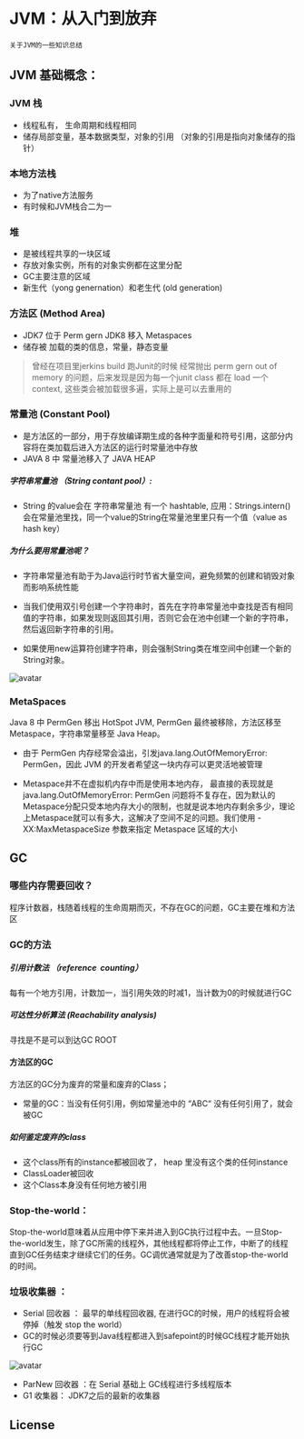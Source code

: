 # JVM：从入门到放弃
```
关于JVM的一些知识总结
```

## JVM 基础概念： 

### JVM 栈
 - 线程私有， 生命周期和线程相同
 - 储存局部变量，基本数据类型，对象的引用 （对象的引用是指向对象储存的指针）
### 本地方法栈
 - 为了native方法服务
 - 有时候和JVM栈合二为一
### 堆
 - 是被线程共享的一块区域
 - 存放对象实例，所有的对象实例都在这里分配
 - GC主要注意的区域
 - 新生代（yong genernation）和老生代 (old generation)
 
### 方法区 (Method Area) 
 - JDK7 位于 Perm gern JDK8 移入 Metaspaces
 - 储存被 加载的类的信息，常量，静态变量

> 曾经在项目里jerkins build 跑Junit的时候 经常抛出 perm gern out of memory 的问题，后来发现是因为每一个junit class 都在 load 一个 context, 这些类会被加载很多遍，实际上是可以去重用的

### 常量池 (Constant Pool)
- 是方法区的一部分，用于存放编译期生成的各种字面量和符号引用，这部分内容将在类加载后进入方法区的运行时常量池中存放
- JAVA 8 中 常量池移入了 JAVA HEAP

##### 字符串常量池 （String contant pool）:
 - String 的value会在 字符串常量池 有一个 hashtable, 应用：Strings.intern()会在常量池里找，同一个value的String在常量池里里只有一个值（value as hash key）
 
##### 为什么要用常量池呢？
 - 字符串常量池有助于为Java运行时节省大量空间，避免频繁的创建和销毁对象而影响系统性能
 - 当我们使用双引号创建一个字符串时，首先在字符串常量池中查找是否有相同值的字符串，如果发现则返回其引用，否则它会在池中创建一个新的字符串，然后返回新字符串的引用。

- 如果使用new运算符创建字符串，则会强制String类在堆空间中创建一个新的String对象。

![avatar](https://images2018.cnblogs.com/blog/1418466/201808/1418466-20180810232840874-1190453861.png)

### MetaSpaces
 Java 8 中 PermGen 移出 HotSpot JVM, PermGen 最终被移除，方法区移至 Metaspace，字符串常量移至 Java Heap。

- 由于 PermGen 内存经常会溢出，引发java.lang.OutOfMemoryError: PermGen，因此 JVM 的开发者希望这一块内存可以更灵活地被管理

- Metaspace并不在虚拟机内存中而是使用本地内存， 最直接的表现就是java.lang.OutOfMemoryError: PermGen 问题将不复存在，因为默认的Metaspace分配只受本地内存大小的限制，也就是说本地内存剩余多少，理论上Metaspace就可以有多大，这解决了空间不足的问题。我们使用 -XX:MaxMetaspaceSize 参数来指定 Metaspace 区域的大小

## GC
### 哪些内存需要回收？
程序计数器，栈随着线程的生命周期而灭，不存在GC的问题，GC主要在堆和方法区
### GC的方法
##### 引用计数法 （reference  counting）
每有一个地方引用，计数加一，当引用失效的时减1，当计数为0的时候就进行GC
##### 可达性分析算法 (Reachability analysis)
寻找是不是可以到达GC ROOT
#### 方法区的GC
方法区的GC分为废弃的常量和废弃的Class；

- 常量的GC：当没有任何引用，例如常量池中的 “ABC“ 没有任何引用了，就会被GC

##### 如何鉴定废弃的class
- 这个class所有的instance都被回收了， heap 里没有这个类的任何instance
- ClassLoader被回收
- 这个Class本身没有任何地方被引用

### Stop-the-world：
Stop-the-world意味着从应用中停下来并进入到GC执行过程中去。一旦Stop-the-world发生，除了GC所需的线程外，其他线程都将停止工作，中断了的线程直到GC任务结束才继续它们的任务。GC调优通常就是为了改善stop-the-world的时间。
                        

### 垃圾收集器 ：
- Serial 回收器 ： 最早的单线程回收器, 在进行GC的时候，用户的线程将会被停掉（触发 stop the world）
- GC的时候必须要等到Java线程都进入到safepoint的时候GC线程才能开始执行GC

![avatar](https://pic.yupoo.com/crowhawk/6b90388c/6c281cf0.png)

- ParNew 回收器 ：在 Serial 基础上 GC线程进行多线程版本
- G1 收集器： JDK7之后的最新的收集器



License
----


